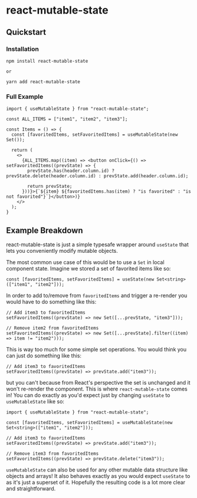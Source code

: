 # react-mutable-state

## Quickstart

### Installation

```
npm install react-mutable-state

or

yarn add react-mutable-state
```

### Full Example

```tsx
import { useMutableState } from "react-mutable-state";

const ALL_ITEMS = ["item1", "item2", "item3"];

const Items = () => {
  const [favoritedItems, setFavoritedItems] = useMutableState(new Set());

  return (
    <>
      {ALL_ITEMS.map((item) => <button onClick={() => setFavoritedItems((prevState) => {
        prevState.has(header.column.id) ? prevState.delete(header.column.id) : prevState.add(header.column.id);

        return prevState;
      }))}>{`${item} ${favoritedItems.has(item) ? "is favorited" : "is not favorited"}`}</button>)}
    </>
  ); 
}
```

## Example Breakdown

react-mutable-state is just a simple typesafe wrapper around `useState` that lets you conveniently modify mutable objects.

The most common use case of this would be to use a `Set` in local component state. Imagine we stored a set of favorited items like so:

```tsx
const [favoritedItems, setFavoritedItems] = useState(new Set<string>(["item1", "item2"]));
```

In order to add to/remove from `favoritedItems` and trigger a re-render you would have to do something like this:

```tsx
// Add item3 to favoritedItems
setFavoritedItems((prevState) => new Set([...prevState, "item3"]));

// Remove item2 from favoritedItems
setFavoritedItems((prevState) => new Set([...prevState].filter((item) => item != "item2")));
```

This is way too much for some simple set operations. You would think you can just do something like this:


```tsx
// Add item3 to favoritedItems
setFavoritedItems((prevState) => prevState.add("item3"));
```

but you can't because from React's perspective the set is unchanged and it won't re-render the component. This is where `react-mutable-state` comes in! You can do exactly as you'd expect just by changing `useState` to `useMutableState` like so:

```tsx
import { useMutableState } from "react-mutable-state";

const [favoritedItems, setFavoritedItems] = useMutableState(new Set<string>(["item1", "item2"]));

// Add item3 to favoritedItems
setFavoritedItems((prevState) => prevState.add("item3"));

// Remove item3 from favoritedItems
setFavoritedItems((prevState) => prevState.delete("item3"));
```

`useMutableState` can also be used for any other mutable data structure like objects and arrays! It also behaves exactly as you would expect `useState` to as it's just a superset of it. Hopefully the resulting code is a lot more clear and straightforward.

